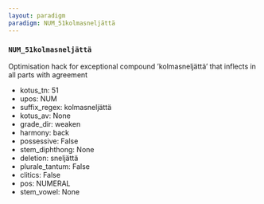 ```yaml
---
layout: paradigm
paradigm: NUM_51kolmasneljättä
---
```

### ` NUM_51kolmasneljättä `

Optimisation hack for exceptional compound ’kolmasneljättä’ that inflects in all parts with agreement
* kotus_tn: 51
* upos: NUM
* suffix_regex: kolmasneljättä
* kotus_av: None
* grade_dir: weaken
* harmony: back
* possessive: False
* stem_diphthong: None
* deletion: sneljättä
* plurale_tantum: False
* clitics: False
* pos: NUMERAL
* stem_vowel: None
